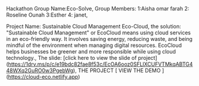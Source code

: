 Hackathon
Group Name:Eco-Solve,
Group Members: 1:Aisha omar farah
               2: Roseline Ounah
               3:Esther
               4: janet,

Project Name: Sustainable Cloud Management Eco-Cloud,
the solution: 
"Sustainable Cloud Management" or EcoCloud means using cloud services in an eco-friendly way. It involves saving energy, reducing waste, and being mindful of the environment when managing digital resources. EcoCloud helps businesses be greener and more responsible while using cloud technology.,
The slide: [click here to view the slide of project] (https://1drv.ms/p/c/e19bdc82fae8f53c/EcOA6ooz0SFLlXCUFVTMkqABTG448WXq2GuRO0w3PgebWg),
THE PROJECT [ VIEW THE DEMO ] (https://cloud-eco.netlify.app)


  

